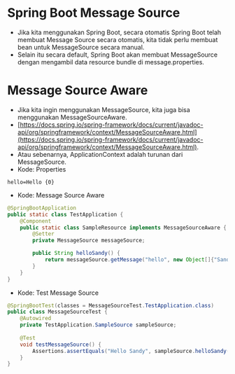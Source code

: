 # Spring Boot Message Source
- Jika kita menggunakan Spring Boot, secara otomatis Spring Boot telah membuat Message Source secara otomatis, kita tidak perlu membuat bean untuk MessageSource secara manual.
- Selain itu secara default, Spring Boot akan membuat MessageSource dengan mengambil data resource bundle di message.properties.

# Message Source Aware
- Jika kita ingin menggunakan MessageSource, kita juga bisa menggunakan MessageSourceAware.
- [https://docs.spring.io/spring-framework/docs/current/javadoc-api/org/springframework/context/MessageSourceAware.html](https://docs.spring.io/spring-framework/docs/current/javadoc-api/org/springframework/context/MessageSourceAware.html).
- Atau sebenarnya, ApplicationContext adalah turunan dari MessageSource.
- Kode: Properties
```text
hello=Hello {0}
```
- Kode: Message Source Aware
```java
@SpringBootApplication
public static class TestApplication {
    @Component
    public static class SampleResource implements MessageSourceAware {
        @Setter
        private MessageSource messageSource;

        public String helloSandy() {
            return messageSource.getMessage("hello", new Object[]{"Sandy"}, Locale.getDefault());
        }
    }
}
```
- Kode: Test Message Source
```java
@SpringBootTest(classes = MessageSourceTest.TestApplication.class)
public class MessageSourceTest {
    @Autowired
    private TestApplication.SampleSource sampleSource;
    
    @Test
    void testMessageSource() {
        Assertions.assertEquals("Hello Sandy", sampleSource.helloSandy());
    }
}
```